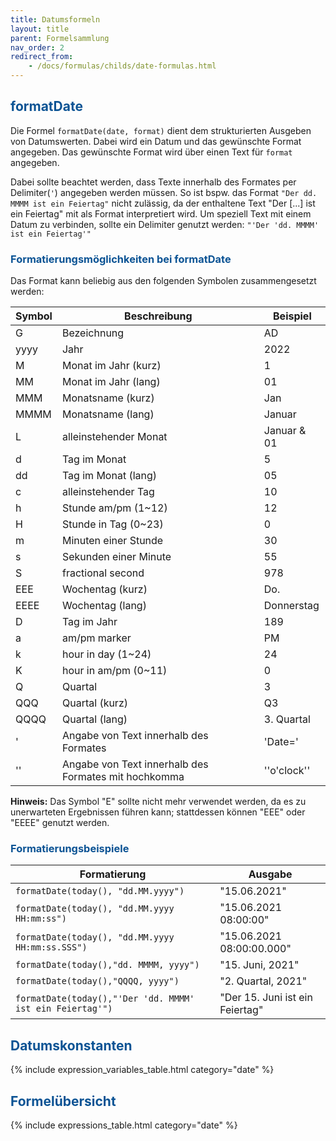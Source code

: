 ```yaml
---
title: Datumsformeln
layout: title
parent: Formelsammlung
nav_order: 2
redirect_from:
    - /docs/formulas/childs/date-formulas.html
---
```



## <span style="color:#0b5394">**formatDate**</span>

Die Formel `formatDate(date, format)` dient dem strukturierten Ausgeben von Datumswerten. Dabei wird ein Datum und das gewünschte Format angegeben. Das gewünschte Format wird über einen Text für `format` angegeben.

Dabei sollte beachtet werden, dass Texte innerhalb des Formates per Delimiter(`'`) angegeben werden müssen.
So ist bspw. das Format `"Der dd. MMMM ist ein Feiertag"` nicht zulässig, da der enthaltene Text "Der [...] ist ein Feiertag" mit als Format interpretiert wird. Um speziell Text mit einem Datum zu verbinden, sollte ein Delimiter genutzt werden: `"'Der 'dd. MMMM' ist ein Feiertag'"`

### <span style="color:#0b5394">Formatierungsmöglichkeiten bei formatDate</span>

Das Format kann beliebig aus den folgenden Symbolen zusammengesetzt werden:

| Symbol | Beschreibung                                         | Beispiel    |
| ------ | ---------------------------------------------------- | ----------- |
| G      | Bezeichnung                                          | AD          |
| yyyy   | Jahr                                                 | 2022        |
| M      | Monat im Jahr (kurz)                                 | 1           |
| MM     | Monat im Jahr (lang)                                 | 01          |
| MMM    | Monatsname (kurz)                                    | Jan         |
| MMMM   | Monatsname (lang)                                    | Januar      |
| L      | alleinstehender Monat                                | Januar & 01 |
| d      | Tag im Monat                                         | 5           |
| dd     | Tag im Monat (lang)                                  | 05          |
| c      | alleinstehender Tag                                  | 10          |
| h      | Stunde am/pm (1~12)                                  | 12          |
| H      | Stunde in Tag (0~23)                                 | 0           |
| m      | Minuten einer Stunde                                 | 30          |
| s      | Sekunden einer Minute                                | 55          |
| S      | fractional second                                    | 978         |
| EEE    | Wochentag (kurz)                                     | Do.         |
| EEEE   | Wochentag (lang)                                     | Donnerstag  |
| D      | Tag im Jahr                                          | 189         |
| a      | am/pm marker                                         | PM          |
| k      | hour in day (1~24)                                   | 24          |
| K      | hour in am/pm (0~11)                                 | 0           |
| Q      | Quartal                                              | 3           |
| QQQ    | Quartal (kurz)                                       | Q3          |
| QQQQ   | Quartal (lang)                                       | 3. Quartal  |
| '      | Angabe von Text innerhalb des Formates               | 'Date='     |
| ''     | Angabe von Text innerhalb des Formates mit hochkomma | ''o'clock'' |

**Hinweis:** Das Symbol "E" sollte nicht mehr verwendet werden, da es zu unerwarteten Ergebnissen führen kann; stattdessen können "EEE" oder "EEEE" genutzt werden.

### <span style="color:#0b5394">Formatierungsbeispiele</span>

| Formatierung                                              | Ausgabe                         |
| --------------------------------------------------------- | ------------------------------- |
| `formatDate(today(), "dd.MM.yyyy")`                       | "15.06.2021"                    |
| `formatDate(today(), "dd.MM.yyyy HH:mm:ss")`              | "15.06.2021 08:00:00"           |
| `formatDate(today(), "dd.MM.yyyy HH:mm:ss.SSS")`          | "15.06.2021 08:00:00.000"       |
| `formatDate(today(),"dd. MMMM, yyyy")`                    | "15. Juni, 2021"                |
| `formatDate(today(),"QQQQ, yyyy")`                        | "2. Quartal, 2021"              |
| `formatDate(today(),"'Der 'dd. MMMM' ist ein Feiertag'")` | "Der 15. Juni ist ein Feiertag" |

## <span style="color:#0b5394">**Datumskonstanten**</span>

{% include expression_variables_table.html category="date" %}


## <span style="color:#0b5394">**Formelübersicht**</span>

{% include expressions_table.html category="date" %}